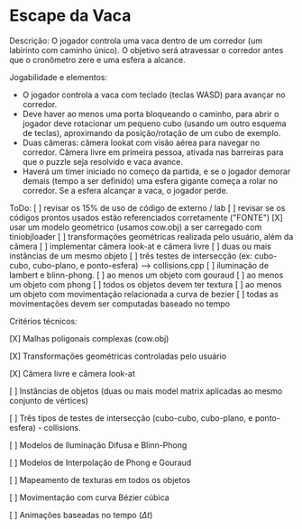 # Escape da Vaca

Descrição:
O jogador controla uma vaca dentro de um corredor (um labirinto com caminho único). O objetivo será atravessar o corredor antes que o cronômetro zere e uma esfera a alcance.

Jogabilidade e elementos:
- O jogador controla a vaca com teclado (teclas WASD) para avançar no corredor.
- Deve haver ao menos uma porta bloqueando o caminho, para abrir o jogador deve rotacionar um pequeno cubo (usando um outro esquema de teclas), aproximando da posição/rotação de um cubo de exemplo.
- Duas câmeras: câmera lookat com visão aérea para navegar no corredor. Câmera livre em primeira pessoa, ativada nas barreiras para que o puzzle seja resolvido e vaca avance.
- Haverá um timer iniciado no começo da partida, e se o jogador demorar demais (tempo a ser definido) uma esfera gigante começa a rolar no corredor. Se a esfera alcançar a vaca, o jogador perde.

ToDo:
[ ] revisar os 15% de uso de código de externo / lab
[ ] revisar se os códigos prontos usados estão referenciados corretamente ("FONTE")
[X] usar um modelo geométrico (usamos cow.obj) a ser carregado com tiniobjloader
[ ] transformações geométricas realizada pelo usuário, além da câmera
[ ] implementar câmera look-at e câmera livre
[ ] duas ou mais instâncias de um mesmo objeto
[ ] três testes de intersecção (ex: cubo-cubo, cubo-plano, e ponto-esfera) --> collisions.cpp
[ ] iluminação de lambert e blinn-phong. 
[ ] ao menos um objeto com gouraud
[ ] ao menos um objeto com phong
[ ] todos os objetos devem ter textura
[ ] ao menos um objeto com movimentação relacionada a curva de bezier
[ ] todas as movimentações devem ser computadas baseado no tempo

Critérios técnicos:

[X] Malhas poligonais complexas (cow.obj)

[X] Transformações geométricas controladas pelo usuário

[X] Câmera livre e câmera look-at

[ ] Instâncias de objetos (duas ou mais model matrix aplicadas ao mesmo conjunto de vértices)

[ ] Três tipos de testes de intersecção (cubo-cubo, cubo-plano, e ponto-esfera) - collisions.

[ ] Modelos de Iluminação Difusa e Blinn-Phong

[ ] Modelos de Interpolação de Phong e Gouraud

[ ] Mapeamento de texturas em todos os objetos

[ ] Movimentação com curva Bézier cúbica

[ ] Animações baseadas no tempo ($\Delta t$) 
